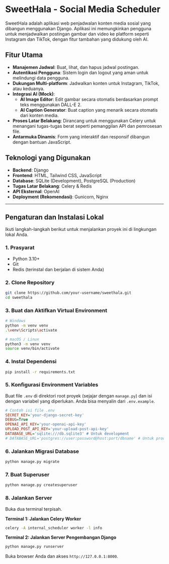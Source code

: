 # SweetHala - Social Media Scheduler

SweetHala adalah aplikasi web penjadwalan konten media sosial yang dibangun menggunakan Django. Aplikasi ini memungkinkan pengguna untuk menjadwalkan postingan gambar dan video ke platform seperti Instagram dan TikTok, dengan fitur tambahan yang didukung oleh AI.

## Fitur Utama

- **Manajemen Jadwal**: Buat, lihat, dan hapus jadwal postingan.
- **Autentikasi Pengguna**: Sistem login dan logout yang aman untuk melindungi data pengguna.
- **Dukungan Multi-platform**: Jadwalkan konten untuk Instagram, TikTok, atau keduanya.
- **Integrasi AI (Mock)**:
  - **AI Image Editor**: Edit gambar secara otomatis berdasarkan prompt teks menggunakan DALL-E 2.
  - **AI Caption Generator**: Buat caption yang menarik secara otomatis dari konten media.
- **Proses Latar Belakang**: Dirancang untuk menggunakan Celery untuk menangani tugas-tugas berat seperti pemanggilan API dan pemrosesan file.
- **Antarmuka Dinamis**: Form yang interaktif dan responsif dibangun dengan bantuan JavaScript.

## Teknologi yang Digunakan

- **Backend**: Django
- **Frontend**: HTML, Tailwind CSS, JavaScript
- **Database**: SQLite (Development), PostgreSQL (Production)
- **Tugas Latar Belakang**: Celery & Redis
- **API Eksternal**: OpenAI
- **Deployment (Rekomendasi)**: Gunicorn, Nginx

---

## Pengaturan dan Instalasi Lokal

Ikuti langkah-langkah berikut untuk menjalankan proyek ini di lingkungan lokal Anda.

### 1. Prasyarat

- Python 3.10+
- Git
- Redis (terinstal dan berjalan di sistem Anda)

### 2. Clone Repository

```bash
git clone https://github.com/your-username/sweethala.git
cd sweethala
```

### 3. Buat dan Aktifkan Virtual Environment

```bash
# Windows
python -m venv venv
.\venv\Scripts\activate

# macOS / Linux
python3 -m venv venv
source venv/bin/activate
```

### 4. Instal Dependensi

```bash
pip install -r requirements.txt
```

### 5. Konfigurasi Environment Variables

Buat file `.env` di direktori root proyek (sejajar dengan `manage.py`) dan isi dengan variabel yang diperlukan. Anda bisa menyalin dari `.env.example`.

```ini
# Contoh isi file .env
SECRET_KEY='your-django-secret-key'
DEBUG=True
OPENAI_API_KEY='your-openai-api-key'
UPLOAD_POST_API_KEY='your-upload-post-api-key'
DATABASE_URL='sqlite:///db.sqlite3' # Untuk development
# DATABASE_URL='postgres://user:password@host:port/dbname' # Untuk production
```

### 6. Jalankan Migrasi Database

```bash
python manage.py migrate
```

### 7. Buat Superuser

```bash
python manage.py createsuperuser
```

### 8. Jalankan Server

Buka dua terminal terpisah.

**Terminal 1: Jalankan Celery Worker**
```bash
celery -A internal_scheduler worker -l info
```

**Terminal 2: Jalankan Server Pengembangan Django**
```bash
python manage.py runserver
```

Buka browser Anda dan akses `http://127.0.0.1:8000`.